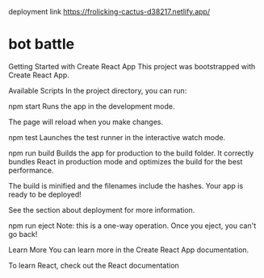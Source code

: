deployment link https://frolicking-cactus-d38217.netlify.app/



# bot battle
Getting Started with Create React App
This project was bootstrapped with Create React App.

Available Scripts
In the project directory, you can run:

npm start
Runs the app in the development mode.

The page will reload when you make changes.

npm test
Launches the test runner in the interactive watch mode.


npm run build
Builds the app for production to the build folder.
It correctly bundles React in production mode and optimizes the build for the best performance.

The build is minified and the filenames include the hashes.
Your app is ready to be deployed!

See the section about deployment for more information.

npm run eject
Note: this is a one-way operation. Once you eject, you can't go back!


Learn More
You can learn more in the Create React App documentation.

To learn React, check out the React documentation

